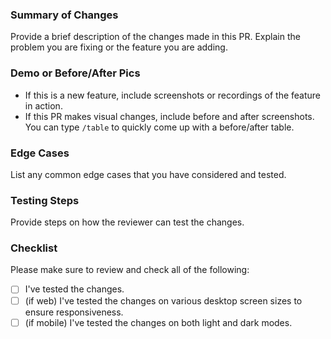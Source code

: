 ### Summary of Changes

Provide a brief description of the changes made in this PR. Explain the problem you are fixing or the feature you are adding.

### Demo or Before/After Pics

- If this is a new feature, include screenshots or recordings of the feature in action.
- If this PR makes visual changes, include before and after screenshots. You can type `/table` to quickly come up with a before/after table.

### Edge Cases

List any common edge cases that you have considered and tested.

### Testing Steps

Provide steps on how the reviewer can test the changes.

### Checklist

Please make sure to review and check all of the following:

- [ ] I've tested the changes.
- [ ] (if web) I've tested the changes on various desktop screen sizes to ensure responsiveness.
- [ ] (if mobile) I've tested the changes on both light and dark modes.
